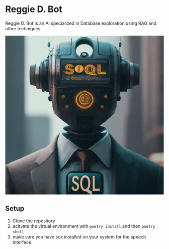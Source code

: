 # Reggie D. Bot
Reggie D. Bot is an AI specialized in Database exploration using RAG and other techniques.

![Reggie D. Bot](/reggie.jpeg)

## Setup
1. Clone the repository
2. acitvate the virtual environment with `poetry install` and then `poetry shell`
3. make sure you have sox installed on your system for the speech  interface.